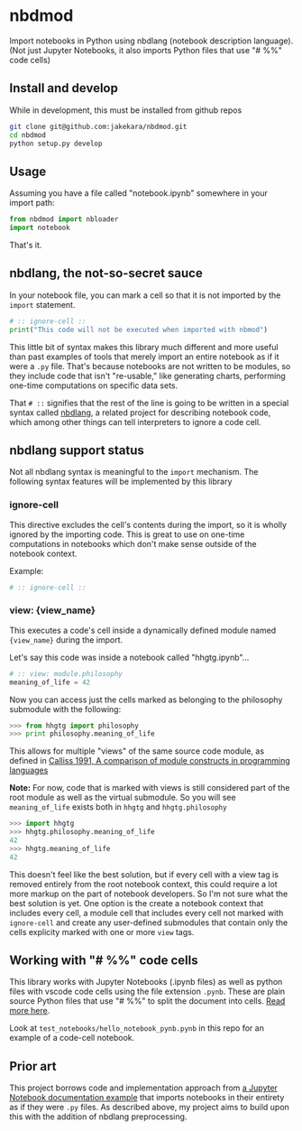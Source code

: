 # nbdmod

Import notebooks in Python using nbdlang (notebook description language). (Not
just Jupyter Notebooks, it also imports Python files that use "# %%" code cells)

## Install and develop

While in development, this must be installed from github repos

```bash
git clone git@github.com:jakekara/nbdmod.git
cd nbdmod
python setup.py develop
```

## Usage

Assuming you have a file called "notebook.ipynb" somewhere in your import path:

```python
from nbdmod import nbloader
import notebook
```

That's it.

## nbdlang, the not-so-secret sauce

In your notebook file, you can mark a cell so that it is not imported by the
`import` statement.

```python
# :: ignore-cell ::
print("This code will not be executed when imported with nbmod")
```

This little bit of syntax makes this library much different and more useful than
past examples of tools that merely import an entire notebook as if it were a
`.py` file. That's because notebooks are not written to be modules, so they
include code that isn't "re-usable," like generating charts, performing one-time
computations on specific data sets.

That `# ::` signifies that the rest of the line is going to be written in a
special syntax called [nbdlang](https://github.com/jakekara/nbdl/), a related
project for describing notebook code, which among other things can tell
interpreters to ignore a code cell.

## nbdlang support status

Not all nbdlang syntax is meaningful to the `import` mechanism. The following
syntax features will be implemented by this library

### ignore-cell

This directive excludes the cell's contents during the import, so it is wholly
ignored by the importing code. This is great to use on one-time computations in
notebooks which don't make sense outside of the notebook context.

Example:

```python
# :: ignore-cell ::
```

### view: {view_name}

This executes a code's cell inside a dynamically defined module named
`{view_name}` during the import.

Let's say this code was inside a notebook called "hhgtg.ipynb"...

```python
# :: view: module.philosophy
meaning_of_life = 42
```

Now you can access just the cells marked as belonging to the philosophy
submodule with the following:

```python
>>> from hhgtg import philosophy
>>> print philosophy.meaning_of_life
```

This allows for multiple "views" of the same source code module, as defined in
[Calliss 1991, A comparison of module constructs in programming
languages](https://dl.acm.org/doi/10.1145/122203.122206)

**Note:** For now, code that is marked with views is still considered part of
the root module as well as the virtual submodule. So you will see
`meaning_of_life` exists both in `hhgtg` and `hhgtg.philosophy`

```python
>>> import hhgtg
>>> hhgtg.philosophy.meaning_of_life
42
>>> hhgtg.meaning_of_life
42
```

This doesn't feel like the best solution, but if every cell with a view tag is
removed entirely from the root notebook context, this could require a lot more
markup on the part of notebook developers. So I'm not sure what the best
solution is yet. One option is the create a notebook context that includes every
cell, a module cell that includes every cell not marked with `ignore-cell` and
create any user-defined submodules that contain only the cells explicity marked
with one or more `view` tags.

## Working with "# %%" code cells

This library works with Jupyter Notebooks (.ipynb files) as well as python files
with vscode code cells using the file extension `.pynb`. These are plain source
Python files that use "# %%" to split the document into cells. [Read more
here](https://code.visualstudio.com/docs/python/jupyter-support-py).

Look at `test_notebooks/hello_notebook_pynb.pynb` in this repo for an example of
a code-cell notebook.

## Prior art

This project borrows code and implementation approach from [a Jupyter Notebook
documentation
example](https://jupyter-notebook.readthedocs.io/en/stable/examples/Notebook/Importing%20Notebooks.html)
that imports notebooks in their entirety as if they were `.py` files. As
described above, my project aims to build upon this with the addition of nbdlang
preprocessing.

